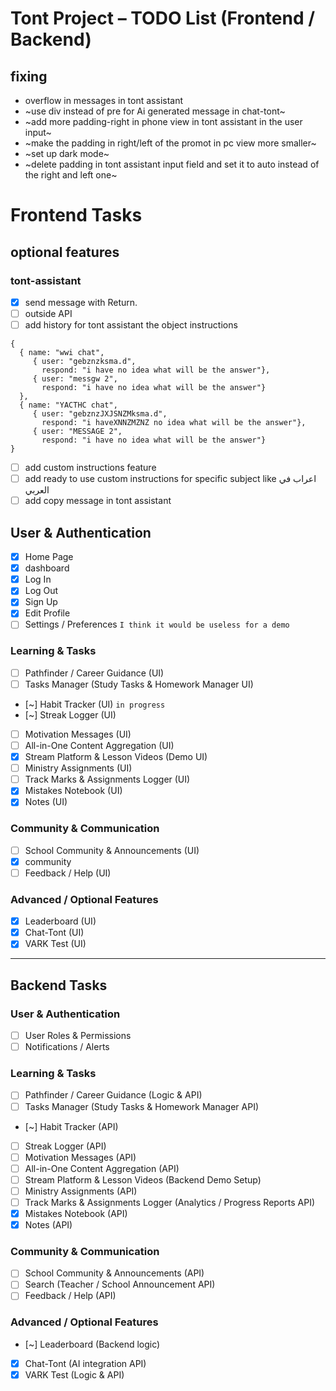 # Tont Project – TODO List (Frontend / Backend)

## **fixing**
- overflow in messages in tont assistant
- ~use div instead of pre for Ai generated message in chat-tont~
- ~add more padding-right in phone view in tont assistant in the user input~
- ~make the padding in right/left of the promot in pc view more smaller~
- ~set up dark mode~
- ~delete padding in tont assistant input field and set it to auto instead of the right and left one~

# **Frontend Tasks**
## optional features
### tont-assistant 
- [x] send message with Return.
- [ ] outside API
- [ ] add history for tont assistant 
the object instructions 
```
{
  { name: "wwi chat",
     { user: "gebznzksma.d",
       respond: "i have no idea what will be the answer"},
     { user: "messgw 2",
       respond: "i have no idea what will be the answer"}
  },
  { name: "YACTHC chat",
     { user: "gebznzJXJSNZMksma.d",
       respond: "i haveXNNZMZNZ no idea what will be the answer"},
     { user: "MESSAGE 2",
       respond: "i have no idea what will be the answer"}
}
```
- [ ] add custom instructions feature
- [ ] add ready to use custom instructions for specific subject like اعراب في العربي
- [ ] add copy message in tont assistant 
## User & Authentication
- [x] Home Page
- [x] dashboard
- [x] Log In
- [x] Log Out
- [x] Sign Up
- [x] Edit Profile
- [ ] Settings / Preferences `I think it would be useless for a demo`

### Learning & Tasks
- [ ] Pathfinder / Career Guidance (UI)
- [ ] Tasks Manager (Study Tasks & Homework Manager UI)
- [~] Habit Tracker (UI) `in progress`
- [~] Streak Logger (UI)
- [ ] Motivation Messages (UI)
- [ ] All-in-One Content Aggregation (UI)
- [x] Stream Platform & Lesson Videos (Demo UI)
- [ ] Ministry Assignments (UI)
- [ ] Track Marks & Assignments Logger (UI)
- [x] Mistakes Notebook (UI)
- [x] Notes (UI)

### Community & Communication
- [ ] School Community & Announcements (UI)
- [x] community
- [ ] Feedback / Help (UI)

### Advanced / Optional Features
- [x] Leaderboard (UI)
- [x] Chat-Tont (UI)
- [x] VARK Test (UI)

---

## **Backend Tasks**
### User & Authentication
- [ ] User Roles & Permissions
- [ ] Notifications / Alerts

### Learning & Tasks
- [ ] Pathfinder / Career Guidance (Logic & API)
- [ ] Tasks Manager (Study Tasks & Homework Manager API)
- [~] Habit Tracker (API)
- [ ] Streak Logger (API)
- [ ] Motivation Messages (API)
- [ ] All-in-One Content Aggregation (API)
- [ ] Stream Platform & Lesson Videos (Backend Demo Setup)
- [ ] Ministry Assignments (API)
- [ ] Track Marks & Assignments Logger (Analytics / Progress Reports API)
- [x] Mistakes Notebook (API)
- [x] Notes (API)

### Community & Communication
- [ ] School Community & Announcements (API)
- [ ] Search (Teacher / School Announcement API)
- [ ] Feedback / Help (API)

### Advanced / Optional Features
- [~] Leaderboard (Backend logic)
- [x] Chat-Tont (AI integration API)
- [x] VARK Test (Logic & API)
